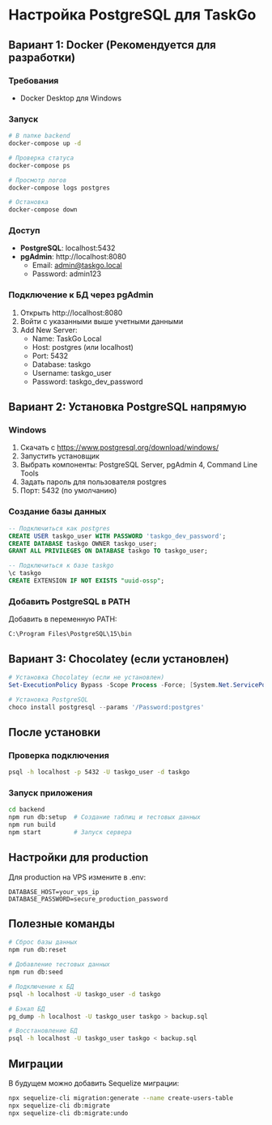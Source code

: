 # Настройка PostgreSQL для TaskGo

## Вариант 1: Docker (Рекомендуется для разработки)

### Требования
- Docker Desktop для Windows

### Запуск
```bash
# В папке backend
docker-compose up -d

# Проверка статуса
docker-compose ps

# Просмотр логов
docker-compose logs postgres

# Остановка
docker-compose down
```

### Доступ
- **PostgreSQL**: localhost:5432
- **pgAdmin**: http://localhost:8080
  - Email: admin@taskgo.local
  - Password: admin123

### Подключение к БД через pgAdmin
1. Открыть http://localhost:8080
2. Войти с указанными выше учетными данными
3. Add New Server:
   - Name: TaskGo Local
   - Host: postgres (или localhost)
   - Port: 5432
   - Database: taskgo
   - Username: taskgo_user
   - Password: taskgo_dev_password

## Вариант 2: Установка PostgreSQL напрямую

### Windows
1. Скачать с https://www.postgresql.org/download/windows/
2. Запустить установщик
3. Выбрать компоненты: PostgreSQL Server, pgAdmin 4, Command Line Tools
4. Задать пароль для пользователя postgres
5. Порт: 5432 (по умолчанию)

### Создание базы данных
```sql
-- Подключиться как postgres
CREATE USER taskgo_user WITH PASSWORD 'taskgo_dev_password';
CREATE DATABASE taskgo OWNER taskgo_user;
GRANT ALL PRIVILEGES ON DATABASE taskgo TO taskgo_user;

-- Подключиться к базе taskgo
\c taskgo
CREATE EXTENSION IF NOT EXISTS "uuid-ossp";
```

### Добавить PostgreSQL в PATH
Добавить в переменную PATH:
```
C:\Program Files\PostgreSQL\15\bin
```

## Вариант 3: Chocolatey (если установлен)
```powershell
# Установка Chocolatey (если не установлен)
Set-ExecutionPolicy Bypass -Scope Process -Force; [System.Net.ServicePointManager]::SecurityProtocol = [System.Net.ServicePointManager]::SecurityProtocol -bor 3072; iex ((New-Object System.Net.WebClient).DownloadString('https://community.chocolatey.org/install.ps1'))

# Установка PostgreSQL
choco install postgresql --params '/Password:postgres'
```

## После установки

### Проверка подключения
```bash
psql -h localhost -p 5432 -U taskgo_user -d taskgo
```

### Запуск приложения
```bash
cd backend
npm run db:setup  # Создание таблиц и тестовых данных
npm run build
npm start         # Запуск сервера
```

## Настройки для production

Для production на VPS измените в .env:
```env
DATABASE_HOST=your_vps_ip
DATABASE_PASSWORD=secure_production_password
```

## Полезные команды

```bash
# Сброс базы данных
npm run db:reset

# Добавление тестовых данных
npm run db:seed

# Подключение к БД
psql -h localhost -U taskgo_user -d taskgo

# Бэкап БД
pg_dump -h localhost -U taskgo_user taskgo > backup.sql

# Восстановление БД
psql -h localhost -U taskgo_user taskgo < backup.sql
```

## Миграции

В будущем можно добавить Sequelize миграции:
```bash
npx sequelize-cli migration:generate --name create-users-table
npx sequelize-cli db:migrate
npx sequelize-cli db:migrate:undo
```
